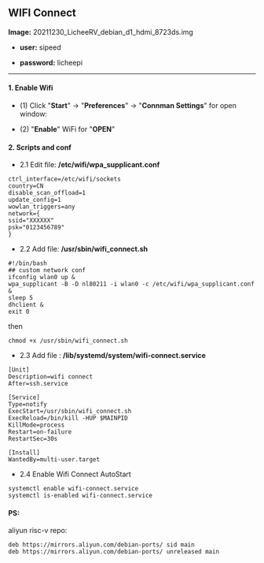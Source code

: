 ## WIFI Connect

**Image:** 20211230_LicheeRV_debian_d1_hdmi_8723ds.img

- **user:** sipeed

- **password:** licheepi

----

#### 1. Enable Wifi

- (1) Click "**Start**" -> "**Preferences**" -> "**Connman Settings**" for open window:

- (2) "**Enable**" WiFi for "**OPEN**"

#### 2. Scripts and conf

- 2.1 Edit file: **/etc/wifi/wpa_supplicant.conf**

```
ctrl_interface=/etc/wifi/sockets
country=CN
disable_scan_offload=1
update_config=1
wowlan_triggers=any
network={
ssid="XXXXXX"
psk="0123456789"
}
```

- 2.2 Add file: **/usr/sbin/wifi_connect.sh**

```
#!/bin/bash
## custom network conf
ifconfig wlan0 up &
wpa_supplicant -B -D nl80211 -i wlan0 -c /etc/wifi/wpa_supplicant.conf &
sleep 5
dhclient &
exit 0
```

then

```
chmod +x /usr/sbin/wifi_connect.sh
```

- 2.3 Add file : **/lib/systemd/system/wifi-connect.service**

``` 
[Unit]
Description=wifi connect
After=ssh.service

[Service]
Type=notify
ExecStart=/usr/sbin/wifi_connect.sh
ExecReload=/bin/kill -HUP $MAINPID
KillMode=process
Restart=on-failure
RestartSec=30s

[Install]
WantedBy=multi-user.target
```

- 2.4 Enable Wifi Connect AutoStart

```
systemctl enable wifi-connect.service
systemctl is-enabled wifi-connect.service
```

#### PS:

aliyun risc-v repo:

```
deb https://mirrors.aliyun.com/debian-ports/ sid main
deb https://mirrors.aliyun.com/debian-ports/ unreleased main
```
